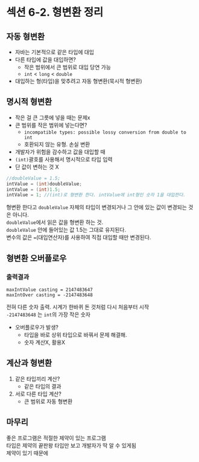 # 섹션 6-2. 형변환 정리
## 자동 형변환
- 자바는 기본적으로 같은 타입에 대입
- 다른 타입에 값을 대입하면?
  - 작은 범위에서 큰 범위로 대입 당연 가능
  - `int` < `long` < `double`
- 대입하는 형(타입)을 맞추려고 자동 형변환(묵시적 형변환)

## 명시적 형변환
- 작은 걸 큰 그릇에 넣을 때는 문제x
- 큰 범위를 작은 범위에 넣는다면?
  - `incompatible types: possible lossy conversion from double to int`
  - 호환되지 않는 유형. 손실 변환 
- 개발자가 위험을 감수하고 값을 대입할 때
- `(int)`괄호를 사용해서 명시적으로 타입 입력
- 단 값이 변하는 것 X

```java
//doubleValue = 1.5;
intValue = (int)doubleValue;
intValue = (int)1.5;
intValue = 1; //(int)로 형변환 한다. intValue에 int형인 숫자 1을 대입한다.
```
형변환 한다고 `doubleValue` 자체의 타입이 변경되거나 그 안에 있는 값이 변경되는 것은 아니다.  
`doubleValue`에서 읽은 값을 형변환 하는 것.  
`doubleValue` 안에 들어있는 값 1.5는 그대로 유지된다.  
변수의 값은 `=`(대입연산자)를 사용하여 직접 대입할 때만 변경된다.

## 형변환 오버플로우


### 출력결과
```result
maxIntValue casting = 2147483647
maxIntOver casting = -2147483648
```
전혀 다른 숫자 출력.
시계가 한바퀴 돈 것처럼 다시 처음부터 시작  
`-2147483648` 는 `int`의 가장 작은 숫자

- 오버플로우가 발생?
  - 타입을 바로 상위 타입으로 바꿔서 문제 해결해.
  - 숫자 계산X, 활용X
    
## 계산과 형변환
1. 같은 타입끼리 계산? 
   - 같은 타입의 결과
2. 서로 다른 타입 계산? 
   - 큰 범위로 자동 형변환

## 마무리
좋은 프로그램은 적절한 제약이 있는 프로그램  
타입은 제약의 끝판왕 
타입만 보고 개발자가 딱 알 수 있게됨   
제약이 있기 때문에 
